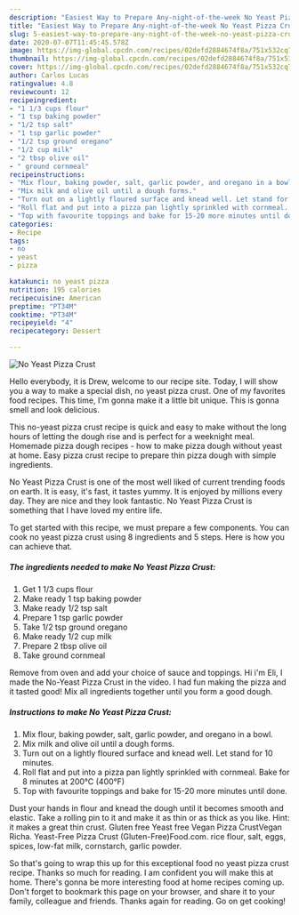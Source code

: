```yaml
---
description: "Easiest Way to Prepare Any-night-of-the-week No Yeast Pizza Crust"
title: "Easiest Way to Prepare Any-night-of-the-week No Yeast Pizza Crust"
slug: 5-easiest-way-to-prepare-any-night-of-the-week-no-yeast-pizza-crust
date: 2020-07-07T11:45:45.578Z
image: https://img-global.cpcdn.com/recipes/02defd2884674f8a/751x532cq70/no-yeast-pizza-crust-recipe-main-photo.jpg
thumbnail: https://img-global.cpcdn.com/recipes/02defd2884674f8a/751x532cq70/no-yeast-pizza-crust-recipe-main-photo.jpg
cover: https://img-global.cpcdn.com/recipes/02defd2884674f8a/751x532cq70/no-yeast-pizza-crust-recipe-main-photo.jpg
author: Carlos Lucas
ratingvalue: 4.8
reviewcount: 12
recipeingredient:
- "1 1/3 cups flour"
- "1 tsp baking powder"
- "1/2 tsp salt"
- "1 tsp garlic powder"
- "1/2 tsp ground oregano"
- "1/2 cup milk"
- "2 tbsp olive oil"
- " ground cornmeal"
recipeinstructions:
- "Mix flour, baking powder, salt, garlic powder, and oregano in a bowl."
- "Mix milk and olive oil until a dough forms."
- "Turn out on a lightly floured surface and knead well. Let stand for 10 minutes."
- "Roll flat and put into a pizza pan lightly sprinkled with cornmeal. Bake for 8 minutes at 200°C (400°F)"
- "Top with favourite toppings and bake for 15-20 more minutes until done."
categories:
- Recipe
tags:
- no
- yeast
- pizza

katakunci: no yeast pizza 
nutrition: 195 calories
recipecuisine: American
preptime: "PT34M"
cooktime: "PT34M"
recipeyield: "4"
recipecategory: Dessert

---
```



![No Yeast Pizza Crust](https://img-global.cpcdn.com/recipes/02defd2884674f8a/751x532cq70/no-yeast-pizza-crust-recipe-main-photo.jpg)

Hello everybody, it is Drew, welcome to our recipe site. Today, I will show you a way to make a special dish, no yeast pizza crust. One of my favorites food recipes. This time, I'm gonna make it a little bit unique. This is gonna smell and look delicious.

This no-yeast pizza crust recipe is quick and easy to make without the long hours of letting the dough rise and is perfect for a weeknight meal. Homemade pizza dough recipes - how to make pizza dough without yeast at home. Easy pizza crust recipe to prepare thin pizza dough with simple ingredients.

No Yeast Pizza Crust is one of the most well liked of current trending foods on earth. It is easy, it's fast, it tastes yummy. It is enjoyed by millions every day. They are nice and they look fantastic. No Yeast Pizza Crust is something that I have loved my entire life.


To get started with this recipe, we must prepare a few components. You can cook no yeast pizza crust using 8 ingredients and 5 steps. Here is how you can achieve that.

<!--inarticleads1-->

##### The ingredients needed to make No Yeast Pizza Crust:

1. Get 1 1/3 cups flour
1. Make ready 1 tsp baking powder
1. Make ready 1/2 tsp salt
1. Prepare 1 tsp garlic powder
1. Take 1/2 tsp ground oregano
1. Make ready 1/2 cup milk
1. Prepare 2 tbsp olive oil
1. Take  ground cornmeal


Remove from oven and add your choice of sauce and toppings. Hi i&#39;m Eli, I made the No-Yeast Pizza Crust in the video. I had fun making the pizza and it tasted good! Mix all ingredients together until you form a good dough. 

<!--inarticleads2-->

##### Instructions to make No Yeast Pizza Crust:

1. Mix flour, baking powder, salt, garlic powder, and oregano in a bowl.
1. Mix milk and olive oil until a dough forms.
1. Turn out on a lightly floured surface and knead well. Let stand for 10 minutes.
1. Roll flat and put into a pizza pan lightly sprinkled with cornmeal. Bake for 8 minutes at 200°C (400°F)
1. Top with favourite toppings and bake for 15-20 more minutes until done.


Dust your hands in flour and knead the dough until it becomes smooth and elastic. Take a rolling pin to it and make it as thin or as thick as you like. Hint: it makes a great thin crust. Gluten free Yeast free Vegan Pizza CrustVegan Richa. Yeast-Free Pizza Crust (Gluten-Free)Food.com. rice flour, salt, eggs, spices, low-fat milk, cornstarch, garlic powder. 

So that's going to wrap this up for this exceptional food no yeast pizza crust recipe. Thanks so much for reading. I am confident you will make this at home. There's gonna be more interesting food at home recipes coming up. Don't forget to bookmark this page on your browser, and share it to your family, colleague and friends. Thanks again for reading. Go on get cooking!
